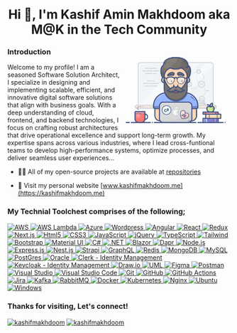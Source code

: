 <h1 align="center">Hi 👋, I'm Kashif Amin Makhdoom aka M@K in the Tech Community</h1>

<img align="right" alt="Coding" width="250" src="https://github.com/kashifmakhdoom/kashifmakhdoom/blob/main/programmer.gif" />
<h3 align="left">Introduction</h3>
<p align="left">
	Welcome to my profile! I am a seasoned Software Solution Architect, I specialize in designing and implementing scalable, 
	efficient, and innovative digital software solutions that align with business goals. With a deep understanding of cloud, 
	frontend, and backend technologies, I focus on crafting robust architectures that drive operational excellence and support 
	long-term growth. My expertise spans across various industries, where I lead cross-funtional teams to develop
        high-performance systems, optimize processes, and deliver seamless user experiences...
</p>

- 👨‍💻 All of my open-source projects are available at [repositories](https://github.com/kashifmakhdoom?tab=repositories)

- 📄 Visit my personal website [www.kashifmakhdoom.me](https://kashifmakhdoom.me)
  
<h3 align="left">My Technial Toolchest comprises of the following;</h3>
<p align="left">
  <a href="https://aws.amazon.com" target="_blank" rel="noreferrer"> 
  		<img src="https://skillicons.dev/icons?i=aws" alt="AWS" width="40" height="40"/> 
  	</a>
   <a href="https://aws.amazon.com/lambda" target="_blank" rel="noreferrer"> 
  		<img src="https://cdn.simpleicons.org/awslambda" alt="AWS Lambda" width="40" height="40"/> 
  	</a>
  <a href="https://azure.microsoft.com/en-us" target="_blank" rel="noreferrer"> 
  		<img src="https://skillicons.dev/icons?i=azure" alt="Azure" width="40" height="40"/> 
  	</a>
  <a href="https://wordpress.com" target="_blank" rel="noreferrer"> 
  		<img src="https://skillicons.dev/icons?i=wordpress" alt="Wordpress" width="40" height="40"/> 
  	</a>
	<a href="https://angular.dev/overview" target="_blank" rel="noreferrer"> 
  		<img src="https://skillicons.dev/icons?i=angular" alt="Angular" width="40" height="40"/> 
  	</a>
	<a href="https://react.dev" target="_blank" rel="noreferrer"> 
  		<img src="https://skillicons.dev/icons?i=react" alt="React" width="40" height="40"/> 
  	</a>
	<a href="https://redux.js.org" target="_blank" rel="noreferrer"> 
  		<img src="https://skillicons.dev/icons?i=redux" alt="Redux" width="40" height="40"/> 
  	</a>
	<a href="https://nextjs.org" target="_blank" rel="noreferrer"> 
  		<img src="https://skillicons.dev/icons?i=nextjs" alt="Next.js" width="40" height="40"/> 
  	</a>
	<a href="https://html.com/html5" target="_blank" rel="noreferrer"> 
  		<img src="https://cdn.simpleicons.org/html5" alt="Html5" width="40" height="40"/> 
  	</a>
	<a href="https://developer.mozilla.org/en-US/docs/Web/CSS" target="_blank" rel="noreferrer"> 
  		<img src="https://cdn.simpleicons.org/css3" alt="CSS3" width="40" height="40"/> 
  	</a>
	<a href="https://developer.mozilla.org/en-US/docs/Web/JavaScript" target="_blank" rel="noreferrer"> 
  		<img src="https://skillicons.dev/icons?i=js" alt="JavaScript" width="40" height="40"/> 
  	</a>
	<a href="https://jquery.com" target="_blank" rel="noreferrer"> 
  		<img src="https://skillicons.dev/icons?i=jquery" alt="jQuery" width="40" height="40"/> 
  	</a>
		<a href="https://www.typescriptlang.org" target="_blank" rel="noreferrer"> 
  		<img src="https://skillicons.dev/icons?i=ts" alt="TypeScript" width="40" height="40"/> 
  	</a>
	<a href="https://tailwindcss.com" target="_blank" rel="noreferrer"> 
  		<img src="https://skillicons.dev/icons?i=tailwind" alt="Tailwind" width="40" height="40"/> 
  	</a>
	<a href="https://getbootstrap.com" target="_blank" rel="noreferrer"> 
  		<img src="https://skillicons.dev/icons?i=bootstrap" alt="Bootstrap" width="40" height="40"/> 
  	</a>
	<a href="https://mui.com/material-ui/getting-started" target="_blank" rel="noreferrer"> 
  		<img src="https://skillicons.dev/icons?i=materialui" alt="Material UI" width="40" height="40"/> 
  	</a>
	<a href="https://learn.microsoft.com/en-us/dotnet/csharp" target="_blank" rel="noreferrer"> 
  		<img src="https://skillicons.dev/icons?i=cs" alt="C#" width="40" height="40"/> 
  	</a>
	<a href="https://dotnet.microsoft.com/en-us" target="_blank" rel="noreferrer"> 
  		<img src="https://skillicons.dev/icons?i=dotnet" alt=".NET" width="40" height="40"/> 
  	</a>
	<a href="https://dotnet.microsoft.com/en-us/apps/aspnet/web-apps/blazor" target="_blank" rel="noreferrer"> 
  		<img src="https://cdn.simpleicons.org/blazor" alt="Blazor" width="40" height="40"/> 
  	</a>
	<a href="https://dapr.io" target="_blank" rel="noreferrer"> 
  		<img src="https://cdn.simpleicons.org/dapr" alt="Dapr" width="40" height="40"/> 
  	</a>
	<a href="https://nodejs.org/en" target="_blank" rel="noreferrer"> 
  		<img src="https://skillicons.dev/icons?i=nodejs" alt="Node.js" width="40" height="40"/> 
  	</a>
	<a href="https://expressjs.com" target="_blank" rel="noreferrer"> 
  		<img src="https://skillicons.dev/icons?i=express" alt="Express.js" width="40" height="40"/> 
  	</a>
	<a href="https://nestjs.com" target="_blank" rel="noreferrer"> 
  		<img src="https://skillicons.dev/icons?i=nestjs" alt="Nest.js" width="40" height="40"/> 
  	</a>
	<a href="https://strapi.io" target="_blank" rel="noreferrer"> 
  		<img src="https://cdn.simpleicons.org/strapi" alt="Strapi" width="40" height="40"/> 
  	</a>
	<a href="https://graphql.org" target="_blank" rel="noreferrer"> 
  		<img src="https://skillicons.dev/icons?i=graphql" alt="GraphQL" width="40" height="40"/> 
  	</a>
	<a href="https://redis.io" target="_blank" rel="noreferrer"> 
  		<img src="https://skillicons.dev/icons?i=redis" alt="Redis" width="40" height="40"/> 
  	</a>
	<a href="https://www.mongodb.com" target="_blank" rel="noreferrer"> 
  		<img src="https://skillicons.dev/icons?i=mongodb" alt="MongoDB" width="40" height="40"/> 
  	</a>
	<a href="https://www.mysql.com" target="_blank" rel="noreferrer"> 
  		<img src="https://skillicons.dev/icons?i=mysql" alt="MySQL" width="40" height="40"/> 
  	</a>
	<a href="https://www.postgresql.org" target="_blank" rel="noreferrer"> 
  		<img src="https://skillicons.dev/icons?i=postgres" alt="PostGres" width="40" height="40"/> 
  	</a>
	<a href="https://www.oracle.com" target="_blank" rel="noreferrer"> 
  		<img src="https://cdn.simpleicons.org/oracle" alt="Oracle" width="40" height="40"/> 
  	</a>
		<a href="https://clerk.com" target="_blank" rel="noreferrer"> 
  		<img src="https://cdn.simpleicons.org/clerk" alt="Clerk - Identity Management" width="40" height="40"/> 
  	</a>
	<a href="https://www.keycloak.org" target="_blank" rel="noreferrer"> 
  		<img src="https://cdn.simpleicons.org/keycloak" alt="Keycloak - Identity Management" width="40" height="40"/> 
  	</a>
	<a href="https://app.diagrams.net" target="_blank" rel="noreferrer"> 
  		<img src="https://cdn.simpleicons.org/diagrams.net" alt="Draw.io" width="40" height="40"/> 
  	</a>
	<a href="https://www.uml.org" target="_blank" rel="noreferrer"> 
  		<img src="https://cdn.simpleicons.org/uml" alt="UML" width="40" height="40"/> 
  	</a>
	<a href="https://www.figma.com" target="_blank" rel="noreferrer"> 
  		<img src="https://skillicons.dev/icons?i=figma" alt="Figma" width="40" height="40"/> 
  	</a>
	<a href="https://www.postman.com" target="_blank" rel="noreferrer"> 
  		<img src="https://skillicons.dev/icons?i=postman" alt="Postman" width="40" height="40"/> 
  	</a>
	<a href="https://visualstudio.microsoft.com" target="_blank" rel="noreferrer"> 
  		<img src="https://skillicons.dev/icons?i=visualstudio" alt="Visual Studio" width="40" height="40"/> 
  	</a>
	<a href="https://code.visualstudio.com" target="_blank" rel="noreferrer"> 
  		<img src="https://skillicons.dev/icons?i=vscode" alt="Visual Studio Code" width="40" height="40"/> 
  	</a>
	<a href="https://git-scm.com" target="_blank" rel="noreferrer"> 
  		<img src="https://skillicons.dev/icons?i=git" alt="Git" width="40" height="40"/> 
  	</a>
	<a href="https://github.com" target="_blank" rel="noreferrer"> 
  		<img src="https://skillicons.dev/icons?i=github" alt="GitHub" width="40" height="40"/> 
  	</a>
	<a href="https://docs.github.com/en/actions" target="_blank" rel="noreferrer"> 
  		<img src="https://cdn.simpleicons.org/githubactions" alt="GitHub Actions" width="40" height="40"/> 
  	</a>
		<a href="https://www.atlassian.com/software/jira" target="_blank" rel="noreferrer"> 
  		<img src="https://cdn.simpleicons.org/jira" alt="Jira" width="40" height="40"/> 
  	</a>
	<a href="https://kafka.apache.org" target="_blank" rel="noreferrer"> 
  		<img src="https://skillicons.dev/icons?i=kafka" alt="Kafka" width="40" height="40"/> 
  	</a>
	<a href="https://www.rabbitmq.com" target="_blank" rel="noreferrer"> 
  		<img src="https://skillicons.dev/icons?i=rabbitmq" alt="RabbitMQ" width="40" height="40"/> 
  	</a>
	<a href="https://www.docker.com" target="_blank" rel="noreferrer"> 
  		<img src="https://skillicons.dev/icons?i=docker" alt="Docker" width="40" height="40"/> 
  	</a>
	<a href="https://kubernetes.io" target="_blank" rel="noreferrer"> 
  		<img src="https://skillicons.dev/icons?i=kubernetes" alt="Kubernetes" width="40" height="40"/> 
  	</a>
	<a href="https://nginx.org/en" target="_blank" rel="noreferrer"> 
  		<img src="https://skillicons.dev/icons?i=nginx" alt="Nginx" width="40" height="40"/> 
  	</a>
	<a href="https://ubuntu.com" target="_blank" rel="noreferrer"> 
  		<img src="https://skillicons.dev/icons?i=ubuntu" alt="Ubuntu" width="40" height="40"/> 
  	</a>
	<a href="https://www.microsoft.com/en-us/windows-server" target="_blank" rel="noreferrer"> 
  		<img src="https://skillicons.dev/icons?i=windows" alt="Windows" width="40" height="40"/> 
  	</a>
</p>


<h3 align="left">Thanks for visiting, Let's connect!</h3>
<p align="left">
<a href="https://linkedin.com/in/kashifmakhdoom" target="blank"><img align="center" src="https://skillicons.dev/icons?i=linkedin" alt="kashifmakhdoom" height="30" width="40" /></a>
<a href="mailto:kashifmakhdoom@gmail.com" target="blank"><img align="center" src="https://skillicons.dev/icons?i=gmail" alt="kashifmakhdoom" height="30" width="40" /></a>
</p>
